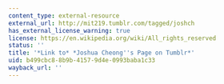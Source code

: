 ```yaml
---
content_type: external-resource
external_url: http://mit219.tumblr.com/tagged/joshch
has_external_license_warning: true
license: https://en.wikipedia.org/wiki/All_rights_reserved
status: ''
title: '*Link to* *Joshua Cheong''s Page on Tumblr*'
uid: b499cbc8-8b9b-4157-9d4e-0993baba1c33
wayback_url: ''
---
```

